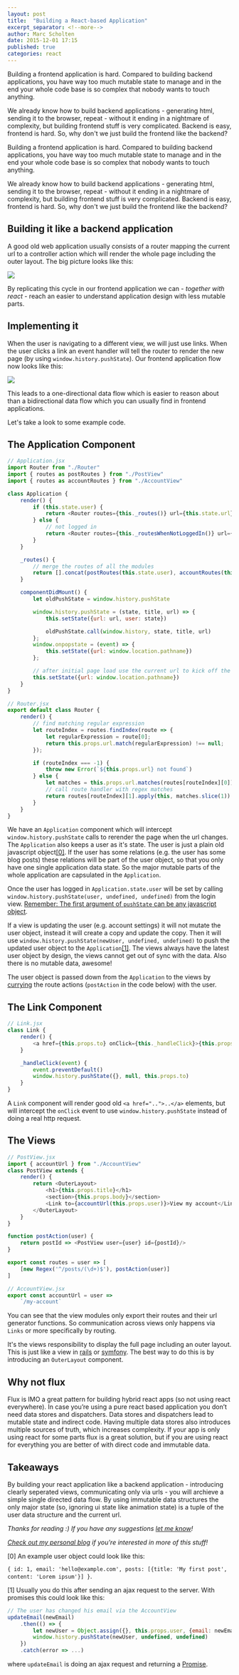 ```yaml
---
layout: post
title:  "Building a React-based Application"
excerpt_separator: <!--more-->
author: Marc Scholten
date: 2015-12-01 17:15
published: true
categories: react
---
```


Building a frontend application is hard. Compared to building backend applications, you have way too much mutable state to manage and in the end your whole code base is so complex that nobody wants to touch anything.

We already know how to build backend applications - generating html, sending it to the browser, repeat - without it ending in a nightmare of complexity, but building frontend stuff is very complicated. Backend is easy, frontend is hard. So, why don't we just build the frontend like the backend?

<!--more-->

Building a frontend application is hard. Compared to building backend applications, you have way too much mutable state to manage and in the end your whole code base is so complex that nobody wants to touch anything.

We already know how to build backend applications - generating html, sending it to the browser, repeat - without it ending in a nightmare of complexity, but building frontend stuff is very complicated. Backend is easy, frontend is hard. So, why don't we just build the frontend like the backend?

## Building it like a backend application

A good old web application usually consists of a router mapping the current url to a controller action which will render the whole page including the outer layout. The big picture looks like this:

![](http://mpscholten.github.io/assets/good-old-web-application.png)

By replicating this cycle in our frontend application we can - <em>together with react</em> - reach an easier to understand application design with less mutable parts.

## Implementing it
When the user is navigating to a different view, we will just use links. When the user clicks a link an event handler will tell the router to render the new page (by using `window.history.pushState`). Our frontend application flow now looks like this:

![](http://mpscholten.github.io/assets/great-new-react-application.png)

This leads to a one-directional data flow which is easier to reason about than a bidirectional data flow which you can usually find in frontend applications.

Let's take a look to some example code.


## The Application Component 

```js
// Application.jsx
import Router from "./Router"
import { routes as postRoutes } from "./PostView"
import { routes as accountRoutes } from "./AccountView"

class Application {
    render() {
        if (this.state.user) {
            return <Router routes={this._routes()} url={this.state.url}/>
        } else {
            // not logged in
            return <Router routes={this._routesWhenNotLoggedIn()} url={this.state.url}/>
        }
    }

    _routes() {
        // merge the routes of all the modules
        return [].concat(postRoutes(this.state.user), accountRoutes(this.state.user))
    }

    componentDidMount() {
        let oldPushState = window.history.pushState

        window.history.pushState = (state, title, url) => {
            this.setState({url: url, user: state})

            oldPushState.call(window.history, state, title, url)
        };
        window.onpopstate = (event) => {
            this.setState({url: window.location.pathname})
        };

        // after initial page load use the current url to kick off the app
        this.setState({url: window.location.pathname})
    }
}

// Router.jsx
export default class Router {
    render() {
        // find matching regular expression
        let routeIndex = routes.findIndex(route => {
            let regularExpression = route[0];
            return this.props.url.match(regularExpression) !== null;
        });

        if (routeIndex === -1) {
            throw new Error(`${this.props.url} not found`)
        } else {
            let matches = this.props.url.matches(routes[routeIndex][0])
            // call route handler with regex matches
            return routes[routeIndex][1].apply(this, matches.slice(1))
        }
    }
}
```

We have an `Application` component which will intercept `window.history.pushState` calls to rerender the page when the url changes. The `Application` also keeps a user as it's state. The user is just a plain old javascript object[[0]](#note-0). If the user has some relations (e.g. the user has some blog posts) these relations will be part of the user object, so that you only have one single application data state. So the major mutable parts of the whole application are capsulated in the `Application`.

Once the user has logged in `Application.state.user` will be set by calling `window.history.pushState(user, undefined, undefined)` from the login view. [Remember: The first argument of `pushState` can be any javascript object](https://developer.mozilla.org/en-US/docs/Web/API/History/pushState).

If a view is updating the user (e.g. account settings) it will not mutate the user object, instead it will create a copy and update the copy. Then it will use `window.history.pushState(newUser, undefined, undefined)` to push the updated user object to the `Application`[[1]](#note-1). The views always have the latest user object by design, the views cannot get out of sync with the data. Also there is no mutable data, awesome!

The user object is passed down from the `Application` to the views by [currying](https://en.wikipedia.org/wiki/Currying) the route actions (`postAction` in the code below) with the user.


## The Link Component

```js
// Link.jsx
class Link {
    render() {
        <a href={this.props.to} onClick={this._handleClick}>{this.props.children}</a>
    }

    _handleClick(event) {
        event.preventDefault()
        window.history.pushState({}, null, this.props.to)
    }
}
```

A `Link` component will render good old `<a href="..">..</a>` elements, but will intercept the `onClick` event to use `window.history.pushState` instead of doing a real http request.


## The Views

```js
// PostView.jsx
import { accountUrl } from "./AccountView"
class PostView extends {
    render() {
        return <OuterLayout>
            <h1>{this.props.title}</h1>
            <section>{this.props.body}</section>
            <Link to={accountUrl(this.props.user)}>View my account</Link>
        </OuterLayout>
    }
}

function postAction(user) {
    return postId => <PostView user={user} id={postId}/>
}

export const routes = user => [
    [new Regex('^/posts/(\d+)$'), postAction(user)]
]

// AccountView.jsx
export const accountUrl = user =>
    `/my-account`

```

You can see that the view modules only export their routes and their url generator functions. So communication across views only happens via `Links` or more specifically by routing.

It's the views responsibility to display the full page including an outer layout. This is just like a view in [rails](https://github.com/railstutorial/sample_app_rails_4/blob/master/app/views/users/show.html.erb) or [symfony](https://github.com/symfony/symfony-demo/blob/master/app/Resources/views/default/homepage.html.twig). The best way to do this is by introducing an `OuterLayout` component.

## Why not flux

Flux is IMO a great pattern for building hybrid react apps (so not using react everywhere). In case you’re using a pure react based application you don’t need data stores and dispatchers. Data stores and dispatchers lead to mutable state and indirect code. Having multiple data stores also introduces multiple sources of truth, which increases complexity. If your app is only using react for some parts flux is a great solution, but if you are using react for everything you are better of with direct code and immutable data.


## Takeaways

By building your react application like a backend application - introducing clearly seperated views, communicating only via urls - you will archieve a simple single directed data flow. By using immutable data structures the only major state (so, ignoring ui state like animation state) is a tuple of the user data structure and the current url.

<em>Thanks for reading :) If you have any suggestions [let me know](mailto:marcphilipscholten@gmail.com)!</em>

<em>[Check out my personal blog](http://www.mpscholten.de/) if you're interested in more of this stuff!</em>

<div id="note-0">
</div>
[0] An example user object could look like this: 

```{ id: 1, email: 'hello@example.com', posts: [{title: 'My first post', content: 'Lorem ipsum'}] }```.

<div id="note-1">
</div>
[1] Usually you do this after sending an ajax request to the server. With promises this could look like this:

```js
// The user has changed his email via the AccountView
updateEmail(newEmail)
    .then(() => {
        let newUser = Object.assign({}, this.props.user, {email: newEmail})
        window.history.pushState(newUser, undefined, undefined)
    })
    .catch(error => ...)
```

where `updateEmail` is doing an ajax request and returning a [Promise](https://developer.mozilla.org/de/docs/Web/JavaScript/Reference/Global_Objects/Promise).

